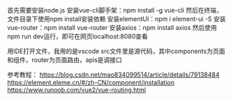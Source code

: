 首先需要安装node.js
安装vue-cli脚手架：npm install -g vue-cli
然后在终端，文件目录下使用npm install安装依赖
安装elementUI：npm i element-ui -S
安装vue-router：npm install vue-router
安装axios：npm install axios
然后使用npm run dev运行，即可在网页localhost:8080查看

用IDE打开文件，我用的是vscode
src文件里是源代码，其中components为页面和组件，router为页面路由，apis是调接口

参考教程：
https://blog.csdn.net/mao834099514/article/details/79138484
https://element.eleme.cn/#/zh-CN/component/installation
https://www.runoob.com/vue2/vue-routing.html

